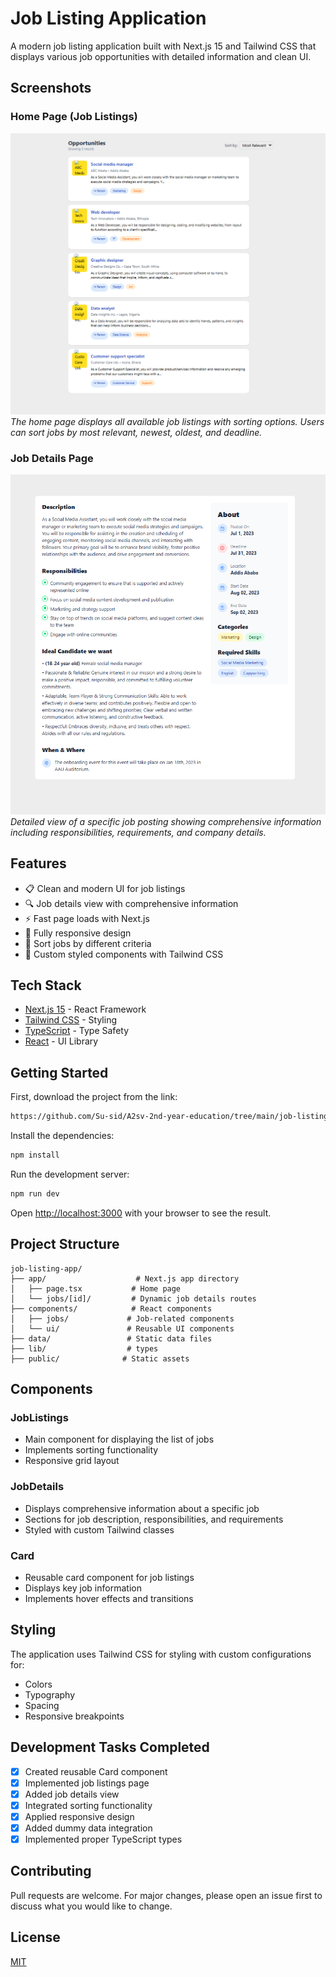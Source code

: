 # Job Listing Application

A modern job listing application built with Next.js 15 and Tailwind CSS that displays various job opportunities with detailed information and clean UI.

## Screenshots

### Home Page (Job Listings)
![Home Page](./public/screenshots/home.png)
*The home page displays all available job listings with sorting options. Users can sort jobs by most relevant, newest, oldest, and deadline.*

### Job Details Page
![Job Details](./public/screenshots/details.png)
*Detailed view of a specific job posting showing comprehensive information including responsibilities, requirements, and company details.*

## Features

- 📋 Clean and modern UI for job listings
- 🔍 Job details view with comprehensive information
- ⚡ Fast page loads with Next.js
- 📱 Fully responsive design
- 🔄 Sort jobs by different criteria
- 🎨 Custom styled components with Tailwind CSS

## Tech Stack

- [Next.js 15](https://nextjs.org/) - React Framework
- [Tailwind CSS](https://tailwindcss.com/) - Styling
- [TypeScript](https://www.typescriptlang.org/) - Type Safety
- [React](https://reactjs.org/) - UI Library

## Getting Started

First, download the project from the link:

```bash
https://github.com/Su-sid/A2sv-2nd-year-education/tree/main/job-listing-app
```

Install the dependencies:

```bash
npm install

```

Run the development server:

```bash
npm run dev
```

Open [http://localhost:3000](http://localhost:3000) with your browser to see the result.

## Project Structure

```
job-listing-app/
├── app/                    # Next.js app directory
│   ├── page.tsx           # Home page
│   └── jobs/[id]/         # Dynamic job details routes
├── components/            # React components
│   ├── jobs/             # Job-related components
│   └── ui/               # Reusable UI components
├── data/                 # Static data files
├── lib/                  # types
├── public/              # Static assets

```

## Components

### JobListings
- Main component for displaying the list of jobs
- Implements sorting functionality
- Responsive grid layout

### JobDetails
- Displays comprehensive information about a specific job
- Sections for job description, responsibilities, and requirements
- Styled with custom Tailwind classes

### Card
- Reusable card component for job listings
- Displays key job information
- Implements hover effects and transitions

## Styling

The application uses Tailwind CSS for styling with custom configurations for:
- Colors
- Typography
- Spacing
- Responsive breakpoints

## Development Tasks Completed

- [x] Created reusable Card component
- [x] Implemented job listings page
- [x] Added job details view
- [x] Integrated sorting functionality
- [x] Applied responsive design
- [x] Added dummy data integration
- [x] Implemented proper TypeScript types

## Contributing

Pull requests are welcome. For major changes, please open an issue first to discuss what you would like to change.

## License

[MIT](https://choosealicense.com/licenses/mit/)